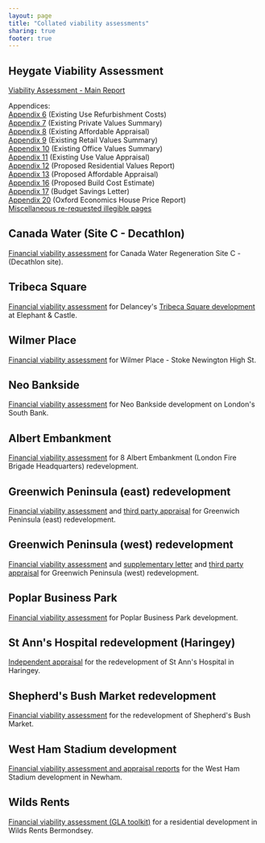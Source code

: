 ```yaml
---
layout: page
title: "Collated viability assessments"
sharing: true
footer: true
---
```


## Heygate Viability Assessment

[Viability Assessment - Main Report](http://crappistmartin.github.io/images/HeygateViabilityAssessment_MainReport.pdf)

Appendices:  
[Appendix 6](http://crappistmartin.github.io/images/Appendix6.pdf) (Existing Use Refurbishment Costs)  
[Appendix 7](http://crappistmartin.github.io/images/Appendix7.pdf) (Existing Private Values Summary)  
[Appendix 8](http://crappistmartin.github.io/images/Appendix8.pdf) (Existing Affordable Appraisal)  
[Appendix 9](http://crappistmartin.github.io/images/Appendix9.pdf) (Existing Retail Values Summary)  
[Appendix 10](http://crappistmartin.github.io/images/Appendix10.pdf) (Existing Office Values Summary)  
[Appendix 11](http://crappistmartin.github.io/images/Appendix11.pdf) (Existing Use Value Appraisal)  
[Appendix 12](http://crappistmartin.github.io/images/Appendix12.pdf) (Proposed Residential Values Report)  
[Appendix 13](http://crappistmartin.github.io/images/Appendix13.pdf) (Proposed Affordable Appraisal)  
[Appendix 16](http://crappistmartin.github.io/images/Appendix16.pdf) (Proposed Build Cost Estimate)  
[Appendix 17](http://crappistmartin.github.io/images/Appendix17.pdf) (Budget Savings Letter)  
[Appendix 20](http://crappistmartin.github.io/images/Appendix20.pdf) (Oxford Economics House Price Report)  
[Miscellaneous re-requested illegible pages](http://crappistmartin.github.io/images/IllegiblePagesReRequested.pdf)



## Canada Water (Site C - Decathlon)
[Financial viability assessment](http://crappistmartin.github.io/images/Canada_WaterC_ViabilityAssessment.pdf) for Canada Water Regeneration Site C - (Decathlon site).


## Tribeca Square
[Financial viability assessment](http://crappistmartin.github.io/images/Delancey_Tribeca_ViabilityAssessment.pdf) for Delancey's [Tribeca Square development](/tribeca-square) at Elephant & Castle.  

## Wilmer Place
[Financial viability assessment](http://stokeylocal.org.uk/2015/12/financial-viability-appraisals/) for Wilmer Place - Stoke Newington High St.  

## Neo Bankside
[Financial viability assessment](http://crappistmartin.github.io/images/NeoBankside_VA.pdf) for Neo Bankside development on London's South Bank.  

## Albert Embankment
[Financial viability assessment](http://crappistmartin.github.io/images/22_FinancialViabilityReport-8AlbertEmbankment.pdf) for 8 Albert Embankment (London Fire Brigade Headquarters) redevelopment.  

## Greenwich Peninsula (east) redevelopment 
[Financial viability assessment](http://crappistmartin.github.io/images/greenwichpeneast.pdf) and [third party appraisal](/images/greenwichpeneast_appraisal.pdf) for Greenwich Peninsula (east) redevelopment.

## Greenwich Peninsula (west) redevelopment 
[Financial viability assessment](http://crappistmartin.github.io/images/greenwichpen.pdf) and [supplementary letter](/images/greenwichpen_cmarsh.pdf) and [third party appraisal](/images/greenwichpenwest_appraisal.pdf) for Greenwich Peninsula (west) redevelopment.

## Poplar Business Park
[Financial viability assessment](http://crappistmartin.github.io/images/23_PoplarBusinessParkViability.pdf) for Poplar Business Park development.  

## St Ann's Hospital redevelopment (Haringey)
[Independent appraisal](http://crappistmartin.github.io/images/StAnns_viabilityindependentassessment.pdf) for the redevelopment of St Ann's Hospital in Haringey.  

## Shepherd's Bush Market redevelopment 
[Financial viability assessment](https://www.concreteaction.net/wp-content/Documents/Viability/Shepherds-bush-market-viability-assessment.pdf) for the redevelopment of Shepherd's Bush Market.  

## West Ham Stadium development 
[Financial viability assessment and appraisal reports](http://crappistmartin.github.io/images/FVAWestHamStadium.pdf) for the West Ham Stadium development in Newham.  

## Wilds Rents
[Financial viability assessment (GLA toolkit)](/img/wildsrents.pdf) for a residential development in Wilds Rents Bermondsey.

